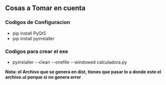 ## Cosas a Tomar en cuenta

### Codigos de Configuracion

- pip install PyQt5
- pip install pyinstaller

### Codigos para crear el exe

- pyinstaller --clean --onefile --windowed calculadora.py

**Nota: el Archivo que se genera en dist, tienes que pasar lo a donde este el archivo.ui porque si no genera error**
